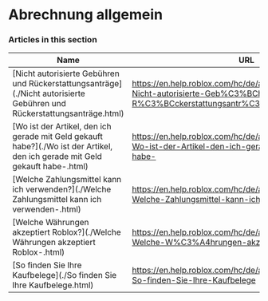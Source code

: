 # Abrechnung allgemein  
### Articles in this section
Name|URL
-|-
[Nicht autorisierte Gebühren und Rückerstattungsanträge](./Nicht autorisierte Gebühren und Rückerstattungsanträge.html) |https://en.help.roblox.com/hc/de/articles/203312650-Nicht-autorisierte-Geb%C3%BChren-und-R%C3%BCckerstattungsantr%C3%A4ge
[Wo ist der Artikel, den ich gerade mit Geld gekauft habe?](./Wo ist der Artikel, den ich gerade mit Geld gekauft habe-.html) |https://en.help.roblox.com/hc/de/articles/360000230723-Wo-ist-der-Artikel-den-ich-gerade-mit-Geld-gekauft-habe-
[Welche Zahlungsmittel kann ich verwenden?](./Welche Zahlungsmittel kann ich verwenden-.html) |https://en.help.roblox.com/hc/de/articles/203312580-Welche-Zahlungsmittel-kann-ich-verwenden-
[Welche Währungen akzeptiert Roblox?](./Welche Währungen akzeptiert Roblox-.html) |https://en.help.roblox.com/hc/de/articles/203312600-Welche-W%C3%A4hrungen-akzeptiert-Roblox-
[So finden Sie Ihre Kaufbelege](./So finden Sie Ihre Kaufbelege.html) |https://en.help.roblox.com/hc/de/articles/6852905161876-So-finden-Sie-Ihre-Kaufbelege